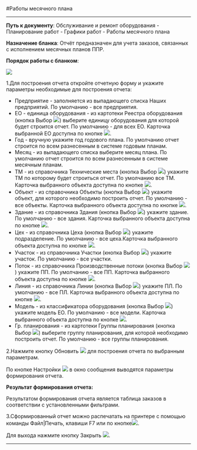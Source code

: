 ﻿#Работы месячного плана

----------
**Путь к документу**:  Обслуживание и ремонт оборудования - Планирование работ - Графики работ  - Работы месячного плана

**Назначение бланка**: Отчёт предназначен для учета заказов, связанных с исполнением месячных планов ППР. 

**Порядок работы с бланком**:

![](topic:Repair.Repair.AddFiles.Screenshot_10853.jpg) 

1.Для построения отчета откройте отчетную форму и укажите параметры необходимые для построения отчета:

- Предприятие - заполняется из выпадающего списка Наших предприятий. По умолчанию - все предприятия.
- ЕО - единица оборудования - из картотеки Реестра оборудования (кнопка Выбор ![](topic:Repair.Repair.AddFiles.Btn_select.png)) выберите единицу оборудования для которой будет строится отчет. По умолчанию - для всех  ЕО.  Карточка выбранной ЕО доступна по кнопке ![](topic:Repair.Repair.AddFiles.Btn_go.png).
- Год - вручную укажите год годового плана. По умолчанию отчет строится по всем  разнесенным в системе  годовым планам.
- Месяц - из выпадающего списка выберите месяц  плана. По умолчанию отчет строится по всем  разнесенным в системе  месячным планам.
- ТМ - из справочника Технические места (кнопка Выбор ![](topic:Repair.Repair.AddFiles.Btn_select.png)) укажите ТМ по которому будет строиться отчет. По умолчанию все ТМ. Карточка  выбранного объекта доступна по кнопке ![](topic:Repair.Repair.AddFiles.Btn_go.png).
- Объект - из справочника Объекты (кнопка Выбор ![](topic:Repair.Repair.AddFiles.Btn_select.png)) укажите объект, для которого необходимо построить отчет. По умолчанию - все объекты.  Карточка  выбранного объекта доступна по кнопке ![](topic:Repair.Repair.AddFiles.Btn_go.png).
- Здание - из справочника Здания (кнопка Выбор ![](topic:Repair.Repair.AddFiles.Btn_select.png)) укажите здание. По умолчанию - все здания. Карточка  выбранного объекта доступна по кнопке ![](topic:Repair.Repair.AddFiles.Btn_go.png).
- Цех -  из справочника Цеха (кнопка Выбор ![](topic:Repair.Repair.AddFiles.Btn_select.png)) укажите подразделение. По умолчанию - все цеха.Карточка  выбранного объекта доступна по кнопке ![](topic:Repair.Repair.AddFiles.Btn_go.png).
- Участок -  из справочника Участки (кнопка Выбор ![](topic:Repair.Repair.AddFiles.Btn_select.png)) укажите участок. По умолчанию - все участки.
-  Поток -  из справочника Производственные потоки (кнопка Выбор ![](topic:Repair.Repair.AddFiles.Btn_select.png)) укажите ПП. По умолчанию - все ПП. Карточка  выбранного объекта доступна по кнопке ![](topic:Repair.Repair.AddFiles.Btn_go.png).
-  Линия -  из справочника Линии (кнопка Выбор ![](topic:Repair.Repair.AddFiles.Btn_select.png)) укажите ПЛ. По умолчанию - все ПЛ. Карточка  выбранного объекта доступна по кнопке ![](topic:Repair.Repair.AddFiles.Btn_go.png).
-  Модель - из классификатора оборудования (кнопка Выбор ![](topic:Repair.Repair.AddFiles.Btn_select.png)) укажите модель ЕО. По умолчанию - все модели. Карточка  выбранного объекта доступна по кнопке ![](topic:Repair.Repair.AddFiles.Btn_go.png).
-  Гр. планирования - из картотеки Группы планирования (кнопка Выбор ![](topic:Repair.Repair.AddFiles.Btn_select.png)) выберите группу планирования, для которой необходимо построить отчет. По умолчанию - все группы планирования.

2.Нажмите кнопку Обновить  ![](topic:Repair.Repair.AddFiles.Btn_Refresh.png) для построения отчета по выбранным параметрам. 

По кнопке Настройки ![](topic:Repair.Repair.AddFiles.Btn_settings.png) в окно сообщения выводятся параметры формирования отчета.

**Результат формирования отчета:**

Результатом  формирования  отчета является  таблица заказов в соответствии с установленными фильтрами.

3.Сформированный отчет можно распечатать на принтере с помощью команды Файл|Печать, клавиши F7 или по кнопке![](topic:Repair.Repair.AddFiles.Btn_OK.png). 

Для выхода нажмите кнопку Закрыть ![](topic:Repair.Repair.AddFiles.BtnCloseCancel.png). 

-----